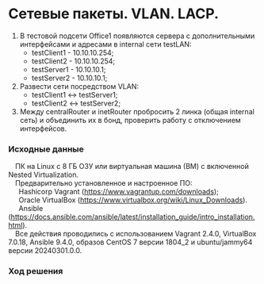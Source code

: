 # Сетевые пакеты. VLAN. LACP.
1. В тестовой подсети Office1 появляются сервера с дополнительными интерфейсами и адресами в internal сети testLAN:
   - testClient1 - 10.10.10.254;
   - testClient2 - 10.10.10.254;
   - testServer1 - 10.10.10.1;
   - testServer2 - 10.10.10.1;
2. Развести сети посредством VLAN:
   - testClient1 <-> testServer1;
   - testClient2 <-> testServer2;
3. Между centralRouter и inetRouter пробросить 2 линка (общая internal сеть) и объединить их в бонд, проверить работу с отключением интерфейсов.
### Исходные данные ###
&ensp;&ensp;ПК на Linux c 8 ГБ ОЗУ или виртуальная машина (ВМ) с включенной Nested Virtualization.<br/>
&ensp;&ensp;Предварительно установленное и настроенное ПО:<br/>
&ensp;&ensp;&ensp;Hashicorp Vagrant (https://www.vagrantup.com/downloads);<br/>
&ensp;&ensp;&ensp;Oracle VirtualBox (https://www.virtualbox.org/wiki/Linux_Downloads).<br/>
&ensp;&ensp;&ensp;Ansible (https://docs.ansible.com/ansible/latest/installation_guide/intro_installation.html).<br/>
&ensp;&ensp;Все действия проводились с использованием Vagrant 2.4.0, VirtualBox 7.0.18, Ansible 9.4.0, образов CentOS 7 версии 1804_2 и ubuntu/jammy64 версии 20240301.0.0. <br/>
### Ход решения ###

   

